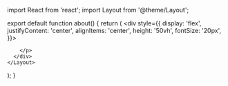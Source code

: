import React from 'react';
import Layout from '@theme/Layout';

export default function about() {
  return (
    <Layout title="about" description="about React Page">
      <div
        style={{
          display: 'flex',
          justifyContent: 'center',
          alignItems: 'center',
          height: '50vh',
          fontSize: '20px',
        }}>
        <p>
          
        </p>
      </div>
    </Layout>
  );
}